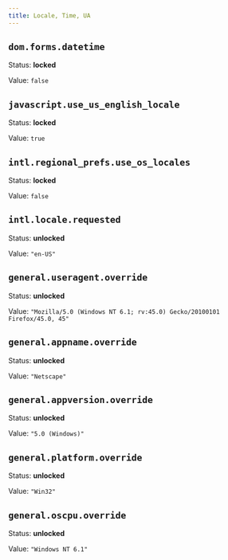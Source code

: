 ```yaml
---
title: Locale, Time, UA
---
```



## `dom.forms.datetime`

Status: **locked**

Value: `false`


## `javascript.use_us_english_locale`

Status: **locked**

Value: `true`


## `intl.regional_prefs.use_os_locales`

Status: **locked**

Value: `false`


## `intl.locale.requested`

Status: **unlocked**

Value: `"en-US"`


## `general.useragent.override`

Status: **unlocked**

Value: `"Mozilla/5.0 (Windows NT 6.1; rv:45.0) Gecko/20100101 Firefox/45.0, 45"`


## `general.appname.override`

Status: **unlocked**

Value: `"Netscape"`


## `general.appversion.override`

Status: **unlocked**

Value: `"5.0 (Windows)"`


## `general.platform.override`

Status: **unlocked**

Value: `"Win32"`


## `general.oscpu.override`

Status: **unlocked**

Value: `"Windows NT 6.1"`


